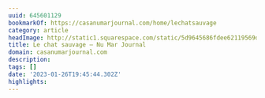 ```yaml
---
uuid: 645601129
bookmarkOf: https://casanumarjournal.com/home/lechatsauvage
category: article
headImage: http://static1.squarespace.com/static/5d9645686fdee62119569dec/5da462722d11583e99b2ba77/605f2b63b721401f99db1fe1/1616940233107/robinfalxa_casanumar_flotsbleus-29jan_tl_09353.JPG?format=1500w
title: Le chat sauvage — Nu Mar Journal
domain: casanumarjournal.com
description:
tags: []
date: '2023-01-26T19:45:44.302Z'
highlights:
---
```




